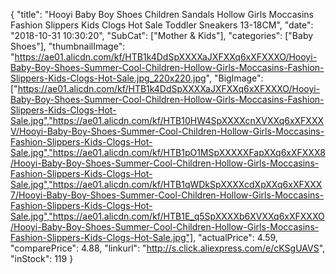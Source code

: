 {
	"title": "Hooyi Baby Boy Shoes Children Sandals Hollow Girls Moccasins Fashion Slippers Kids Clogs Hot Sale Toddler Sneakers 13-18CM",
	"date": "2018-10-31 10:30:20",
	"SubCat": ["Mother & Kids"],
	"categories": ["Baby Shoes"],
	"thumbnailImage": "https://ae01.alicdn.com/kf/HTB1k4DdSpXXXXaJXFXXq6xXFXXXO/Hooyi-Baby-Boy-Shoes-Summer-Cool-Children-Hollow-Girls-Moccasins-Fashion-Slippers-Kids-Clogs-Hot-Sale.jpg_220x220.jpg",
	"BigImage": ["https://ae01.alicdn.com/kf/HTB1k4DdSpXXXXaJXFXXq6xXFXXXO/Hooyi-Baby-Boy-Shoes-Summer-Cool-Children-Hollow-Girls-Moccasins-Fashion-Slippers-Kids-Clogs-Hot-Sale.jpg","https://ae01.alicdn.com/kf/HTB10HW4SpXXXXcnXVXXq6xXFXXXV/Hooyi-Baby-Boy-Shoes-Summer-Cool-Children-Hollow-Girls-Moccasins-Fashion-Slippers-Kids-Clogs-Hot-Sale.jpg","https://ae01.alicdn.com/kf/HTB1pO1MSpXXXXXFapXXq6xXFXXX8/Hooyi-Baby-Boy-Shoes-Summer-Cool-Children-Hollow-Girls-Moccasins-Fashion-Slippers-Kids-Clogs-Hot-Sale.jpg","https://ae01.alicdn.com/kf/HTB1qWDkSpXXXXcdXpXXq6xXFXXX7/Hooyi-Baby-Boy-Shoes-Summer-Cool-Children-Hollow-Girls-Moccasins-Fashion-Slippers-Kids-Clogs-Hot-Sale.jpg","https://ae01.alicdn.com/kf/HTB1E_q5SpXXXXb6XVXXq6xXFXXXO/Hooyi-Baby-Boy-Shoes-Summer-Cool-Children-Hollow-Girls-Moccasins-Fashion-Slippers-Kids-Clogs-Hot-Sale.jpg"],
	"actualPrice": 4.59,
	"comparePrice": 4.88,
	"linkurl": "http://s.click.aliexpress.com/e/cKSgUAVS",
	"inStock": 119
}
